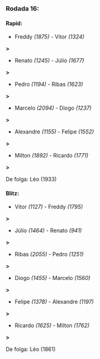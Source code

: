 ### Rodada 16:

#### Rapid:

* Freddy *(1875)*     -     Vitor *(1324)*

 **>** 
* Renato *(1245)*     -     Júlio *(1677)*

 **>** 
* Pedro *(1194)*     -     Ribas *(1623)*

 **>** 
* Marcelo *(2094)*     -     Diogo *(1237)*

 **>** 
* Alexandre *(1155)*     -     Felipe *(1552)*

 **>** 
* Milton *(1892)*     -     Ricardo *(1771)*

 **>** 

De folga: Léo (1933)

#### Blitz:

* Vitor *(1127)*     -     Freddy *(1795)*

 **>** 
* Júlio *(1464)*     -     Renato *(941)*

 **>** 
* Ribas *(2055)*     -     Pedro *(1251)*

 **>** 
* Diogo *(1455)*     -     Marcelo *(1560)*

 **>** 
* Felipe *(1378)*     -     Alexandre *(1197)*

 **>** 
* Ricardo *(1625)*     -     Milton *(1762)*

 **>** 

De folga: Léo (1861)

